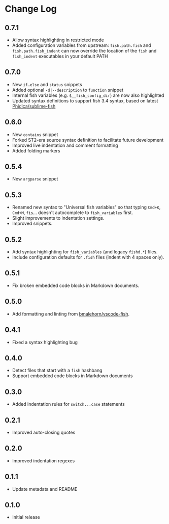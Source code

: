 # Change Log

## 0.7.1

- Allow syntax highlighting in restricted mode
- Added configuration variables from upstream: `fish.path.fish` and
  `fish.path.fish_indent` can now override the location of the `fish` and
  `fish_indent` executables in your default PATH

## 0.7.0

- New `if…else` and `status` snippets
- Added optional `-d|--description` to `function` snippet
- Internal fish variables (e.g. `$__fish_config_dir`) are now also highlighted
- Updated syntax definitions to support fish 3.4 syntax, based on latest
  [Phidica/sublime-fish]

[Phidica/sublime-fish]: https://github.com/Phidica/sublime-fish

## 0.6.0

- New `contains` snippet
- Forked ST2-era source syntax definition to facilitate future development
- Improved live indentation and comment formatting
- Added folding markers

## 0.5.4

- New `argparse` snippet

## 0.5.3

- Renamed new syntax to "Universal fish variables" so that typing `Cmd+K`,
  `Cmd+M`, `fis`… doesn't autocomplete to `fish_variables` first.
- Slight improvements to indentation settings.
- Improved snippets.

## 0.5.2

- Add syntax highlighting for `fish_variables` (and legacy `fishd.*`) files.
- Include configuration defaults for `.fish` files (indent with 4 spaces only).

## 0.5.1

- Fix broken embedded code blocks in Markdown documents.

## 0.5.0

- Add formatting and linting from [bmalehorn/vscode-fish].

[bmalehorn/vscode-fish]: https://github.com/bmalehorn/vscode-fish

## 0.4.1

- Fixed a syntax highlighting bug

## 0.4.0

- Detect files that start with a `fish` hashbang
- Support embedded code blocks in Markdown documents

## 0.3.0

- Added indentation rules for `switch...case` statements

## 0.2.1

- Improved auto-closing quotes

## 0.2.0

- Improved indentation regexes

## 0.1.1

- Update metadata and README

## 0.1.0

- Initial release
